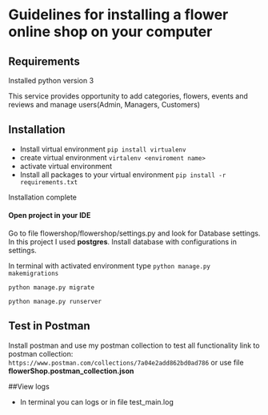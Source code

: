 # Guidelines for installing a flower online shop on your computer


## Requirements 

Installed python version 3

This service provides opportunity to add categories, flowers, events and reviews and manage users(Admin, Managers, Customers)

## Installation 
* Install virtual environment `pip install virtualenv`
* create virtual environment `virtalenv <enviroment name>`
* activate virtual environment
* Install all packages to your virtual environment `pip install -r requirements.txt`

Installation complete
#### Open project in your IDE
Go to file flowershop/flowershop/settings.py and look for Database settings. In this project I used **postgres**.
Install database with configurations in settings.

In terminal with activated environment type
`python manage.py makemigrations`

```python manage.py migrate```

```python manage.py runserver```

## Test in Postman

Install postman and use my postman collection to test all functionality
link to postman collection: `https://www.postman.com/collections/7a04e2add862bd0ad786` or use file **flowerShop.postman_collection.json**


##View logs
* In terminal you can logs or in file test_main.log